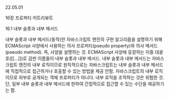 22.05.01

16장 프로퍼티 어트리뷰트

16.1 내부 슬롯과 내부 메서드

내부 슬롯과 내부 메서드(동작)란 자바스크립트 엔진의 구현 알고리즘을 설명하기 위해 ECMAScript 사양에서 사용하는 의사 프로퍼티(pseudo property)와 의사 메서드(pseudo method).
즉, 사양을 설명하는 것.
ECMAScript 사양에 등장하는 이중 대괄호([[...]])로 감싼 이름들이 내부 슬롯과 내부 메서드.
내부 슬롯과 내부 메서드는 자바스크립트 엔진의 내부 로직이므로 원칙적으로는 자바스크립트는 내부 슬롯과 내부 메서드에 직접적으로 접근하거나 호출할 수 있는 방법을 제공 안함.
자바스크립트의 내부 로직이므로 외부로 공개되는 객체 프로퍼티가 아니다. 내부 로직을 조작하는 것은 위험한 것.
단, 일부 내부 슬롯과 내부 메서드에 한하여 간접적으로 접근할 수 있는 수단을 제공하기는 함.